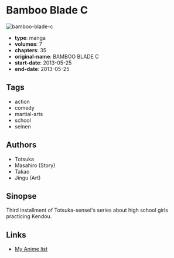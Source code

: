 # Bamboo Blade C

![bamboo-blade-c](https://cdn.myanimelist.net/images/manga/3/134511.jpg)

-   **type**: manga
-   **volumes**: 7
-   **chapters**: 35
-   **original-name**: BAMBOO BLADE C
-   **start-date**: 2013-05-25
-   **end-date**: 2013-05-25

## Tags

-   action
-   comedy
-   martial-arts
-   school
-   seinen

## Authors

-   Totsuka
-   Masahiro (Story)
-   Takao
-   Jingu (Art)

## Sinopse

Third installment of Totsuka-sensei's series about high school girls practicing Kendou.

## Links

-   [My Anime list](https://myanimelist.net/manga/54477/Bamboo_Blade_C)
